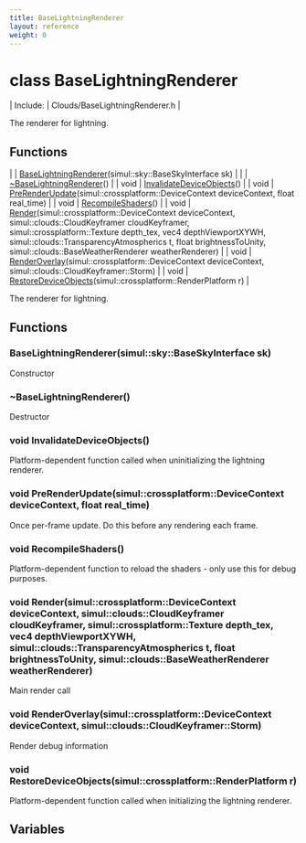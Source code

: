 ```yaml
---
title: BaseLightningRenderer
layout: reference
weight: 0
---
```

class BaseLightningRenderer
===

| Include: | Clouds/BaseLightningRenderer.h |

The renderer for lightning.
  


Functions
---

|  | [BaseLightningRenderer](#BaseLightningRenderer)(simul::sky::BaseSkyInterface sk) |
|  | [~BaseLightningRenderer](#~BaseLightningRenderer)() |
| void | [InvalidateDeviceObjects](#InvalidateDeviceObjects)() |
| void | [PreRenderUpdate](#PreRenderUpdate)(simul::crossplatform::DeviceContext deviceContext, float real_time) |
| void | [RecompileShaders](#RecompileShaders)() |
| void | [Render](#Render)(simul::crossplatform::DeviceContext deviceContext, simul::clouds::CloudKeyframer cloudKeyframer, simul::crossplatform::Texture depth_tex, vec4 depthViewportXYWH, simul::clouds::TransparencyAtmospherics t, float brightnessToUnity, simul::clouds::BaseWeatherRenderer weatherRenderer) |
| void | [RenderOverlay](#RenderOverlay)(simul::crossplatform::DeviceContext deviceContext, simul::clouds::CloudKeyframer::Storm) |
| void | [RestoreDeviceObjects](#RestoreDeviceObjects)(simul::crossplatform::RenderPlatform r) |

The renderer for lightning.
  


Functions
---
<a name="BaseLightningRenderer"></a>
###  BaseLightningRenderer(simul::sky::BaseSkyInterface sk)
Constructor
<a name="~BaseLightningRenderer"></a>
###  ~BaseLightningRenderer()
Destructor
<a name="InvalidateDeviceObjects"></a>
### void InvalidateDeviceObjects()
Platform-dependent function called when uninitializing the lightning renderer.
<a name="PreRenderUpdate"></a>
### void PreRenderUpdate(simul::crossplatform::DeviceContext deviceContext, float real_time)
Once per-frame update. Do this before any rendering each frame.
<a name="RecompileShaders"></a>
### void RecompileShaders()
Platform-dependent function to reload the shaders - only use this for debug purposes.
<a name="Render"></a>
### void Render(simul::crossplatform::DeviceContext deviceContext, simul::clouds::CloudKeyframer cloudKeyframer, simul::crossplatform::Texture depth_tex, vec4 depthViewportXYWH, simul::clouds::TransparencyAtmospherics t, float brightnessToUnity, simul::clouds::BaseWeatherRenderer weatherRenderer)
Main render call
<a name="RenderOverlay"></a>
### void RenderOverlay(simul::crossplatform::DeviceContext deviceContext, simul::clouds::CloudKeyframer::Storm)
Render debug information
<a name="RestoreDeviceObjects"></a>
### void RestoreDeviceObjects(simul::crossplatform::RenderPlatform r)
Platform-dependent function called when initializing the lightning renderer.

Variables
---
